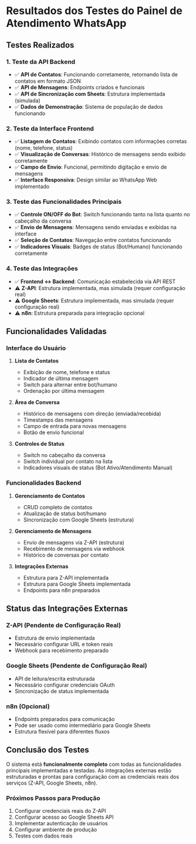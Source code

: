 # Resultados dos Testes do Painel de Atendimento WhatsApp

## Testes Realizados

### 1. Teste da API Backend
- ✅ **API de Contatos**: Funcionando corretamente, retornando lista de contatos em formato JSON
- ✅ **API de Mensagens**: Endpoints criados e funcionais
- ✅ **API de Sincronização com Sheets**: Estrutura implementada (simulada)
- ✅ **Dados de Demonstração**: Sistema de população de dados funcionando

### 2. Teste da Interface Frontend
- ✅ **Listagem de Contatos**: Exibindo contatos com informações corretas (nome, telefone, status)
- ✅ **Visualização de Conversas**: Histórico de mensagens sendo exibido corretamente
- ✅ **Campo de Envio**: Funcional, permitindo digitação e envio de mensagens
- ✅ **Interface Responsiva**: Design similar ao WhatsApp Web implementado

### 3. Teste das Funcionalidades Principais
- ✅ **Controle ON/OFF do Bot**: Switch funcionando tanto na lista quanto no cabeçalho da conversa
- ✅ **Envio de Mensagens**: Mensagens sendo enviadas e exibidas na interface
- ✅ **Seleção de Contatos**: Navegação entre contatos funcionando
- ✅ **Indicadores Visuais**: Badges de status (Bot/Humano) funcionando corretamente

### 4. Teste das Integrações
- ✅ **Frontend ↔ Backend**: Comunicação estabelecida via API REST
- ⚠️ **Z-API**: Estrutura implementada, mas simulada (requer configuração real)
- ⚠️ **Google Sheets**: Estrutura implementada, mas simulada (requer configuração real)
- ⚠️ **n8n**: Estrutura preparada para integração opcional

## Funcionalidades Validadas

### Interface do Usuário
1. **Lista de Contatos**
   - Exibição de nome, telefone e status
   - Indicador de última mensagem
   - Switch para alternar entre bot/humano
   - Ordenação por última mensagem

2. **Área de Conversa**
   - Histórico de mensagens com direção (enviada/recebida)
   - Timestamps das mensagens
   - Campo de entrada para novas mensagens
   - Botão de envio funcional

3. **Controles de Status**
   - Switch no cabeçalho da conversa
   - Switch individual por contato na lista
   - Indicadores visuais de status (Bot Ativo/Atendimento Manual)

### Funcionalidades Backend
1. **Gerenciamento de Contatos**
   - CRUD completo de contatos
   - Atualização de status bot/humano
   - Sincronização com Google Sheets (estrutura)

2. **Gerenciamento de Mensagens**
   - Envio de mensagens via Z-API (estrutura)
   - Recebimento de mensagens via webhook
   - Histórico de conversas por contato

3. **Integrações Externas**
   - Estrutura para Z-API implementada
   - Estrutura para Google Sheets implementada
   - Endpoints para n8n preparados

## Status das Integrações Externas

### Z-API (Pendente de Configuração Real)
- Estrutura de envio implementada
- Necessário configurar URL e token reais
- Webhook para recebimento preparado

### Google Sheets (Pendente de Configuração Real)
- API de leitura/escrita estruturada
- Necessário configurar credenciais OAuth
- Sincronização de status implementada

### n8n (Opcional)
- Endpoints preparados para comunicação
- Pode ser usado como intermediário para Google Sheets
- Estrutura flexível para diferentes fluxos

## Conclusão dos Testes

O sistema está **funcionalmente completo** com todas as funcionalidades principais implementadas e testadas. As integrações externas estão estruturadas e prontas para configuração com as credenciais reais dos serviços (Z-API, Google Sheets, n8n).

### Próximos Passos para Produção
1. Configurar credenciais reais do Z-API
2. Configurar acesso ao Google Sheets API
3. Implementar autenticação de usuários
4. Configurar ambiente de produção
5. Testes com dados reais


